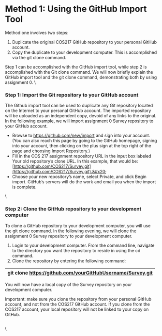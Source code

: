 # Method 1: Using the GitHub Import Tool

Method one involves two steps:&#x20;

1. Duplicate the original COS217 GitHub repository to your personal GitHub account.&#x20;
2. Copy the duplicate to your development computer. This is accomplished via the git clone command.&#x20;

Step 1 can be accomplished with the GitHub import tool, while step 2 is accomplished with the Git clone command. We will now briefly explain the GitHub import tool and the git clone command, demonstrating both by using assignment 0. \\

### Step 1: Import the Git repository to your GitHub account&#x20;

The Github import tool can be used to duplicate any Git repository located on the Internet to your personal GitHub account. The imported repository will be uploaded as an independent copy, devoid of any links to the original. In the following example, we will import assignment 0 Survey repository to your GitHub account.&#x20;

* Browse to https://github.com/new/import and sign into your account. (You can also reach this page by going to the GitHub homepage, signing into your account, then clicking on the plus sign at the top right of the page and choosing Import Repository.)
* Fill in the COS 217 assignment repository URL in the input box labeled Your old repository’s clone URL. In this example, that would be: [https://github.com/COS217/Survey.git](https://github.com/COS217/Survey.git).&#x20;
* Choose your new repository’s name, select Private, and click Begin import. GitHub’s servers will do the work and email you when the import is complete.&#x20;

\


### Step 2: Clone the GitHub repository to your development computer&#x20;

To clone a GitHub repository to your development computer, you will use the git clone command. In the following evening, we will clone the assignment 0 Survey repository to your development computer.&#x20;

1. Login to your development computer. From the command line, navigate to the directory you want the repository to reside in using the cd command.&#x20;
2. Clone the repository by entering the following command:

| git clone https://github.com/yourGitHubUsername/Survey.git |
| ---------------------------------------------------------- |

You will now have a local copy of the Survey repository on your development computer.&#x20;

Important: make sure you clone the repository from your personal GitHub account, and not from the COS217 GitHub account. If you clone from the COS217 account, your local repository will not be linked to your copy on GitHub.

\
\
